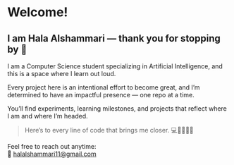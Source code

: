 # Welcome!

## I am Hala Alshammari — thank you for stopping by 🪷

I am a Computer Science student specializing in Artificial Intelligence, and this is a space where I learn out loud.

Every project here is an intentional effort to become great, and I’m determined to have an impactful presence — one repo at a time.

You’ll find experiments, learning milestones, and projects that reflect where I am and where I’m headed.

> Here’s to every line of code that brings me closer. 💻🦾👩🏻‍💻

Feel free to reach out anytime:  
📧 halalshammari11@gmail.com





<!--
**halalshammari/halalshammari** is a ✨ _special_ ✨ repository because its `README.md` (this file) appears on your GitHub profile.

Here are some ideas to get you started:

- 🔭 I’m currently working on ...
- 🌱 I’m currently learning ...
- 👯 I’m looking to collaborate on ...
- 🤔 I’m looking for help with ...
- 💬 Ask me about ...
- 📫 How to reach me: ...
- 😄 Pronouns: ...
- ⚡ Fun fact: ...
-->

